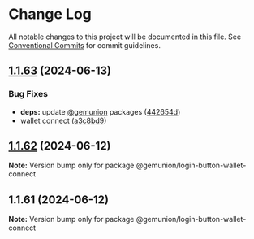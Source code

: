 # Change Log

All notable changes to this project will be documented in this file.
See [Conventional Commits](https://conventionalcommits.org) for commit guidelines.

## [1.1.63](https://github.com/gemunion/mui-packages/compare/@gemunion/login-button-wallet-connect@1.1.62...@gemunion/login-button-wallet-connect@1.1.63) (2024-06-13)

### Bug Fixes

- **deps:** update [@gemunion](https://github.com/gemunion) packages ([442654d](https://github.com/gemunion/mui-packages/commit/442654d06c754c31b953a87e86cb7d2d181bc0e9))
- wallet connect ([a3c8bd9](https://github.com/gemunion/mui-packages/commit/a3c8bd9ee816716443943583d9b16edaf91acabe))

## [1.1.62](https://github.com/gemunion/mui-packages/compare/@gemunion/login-button-wallet-connect@1.1.61...@gemunion/login-button-wallet-connect@1.1.62) (2024-06-12)

**Note:** Version bump only for package @gemunion/login-button-wallet-connect

## 1.1.61 (2024-06-12)

**Note:** Version bump only for package @gemunion/login-button-wallet-connect
